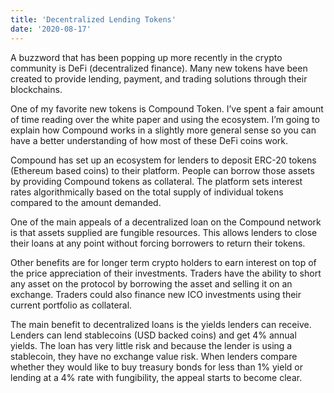```yaml
---
title: 'Decentralized Lending Tokens'
date: '2020-08-17'
---
```


A buzzword that has been popping up more recently in the crypto community is DeFi (decentralized finance). Many new tokens have been created to provide lending, payment, and trading solutions through their blockchains.

One of my favorite new tokens is Compound Token. I’ve spent a fair amount of time reading over the white paper and using the ecosystem. I’m going to explain how Compound works in a slightly more general sense so you can have a better understanding of how most of these DeFi coins work.

Compound has set up an ecosystem for lenders to deposit ERC-20 tokens (Ethereum based coins) to their platform. People can borrow those assets by providing Compound tokens as collateral. The platform sets interest rates algorithmically based on the total supply of individual tokens compared to the amount demanded.

One of the main appeals of a decentralized loan on the Compound network is that assets supplied are fungible resources. This allows lenders to close their loans at any point without forcing borrowers to return their tokens.

Other benefits are for longer term crypto holders to earn interest on top of the price appreciation of their investments. Traders have the ability to short any asset on the protocol by borrowing the asset and selling it on an exchange. Traders could also finance new ICO investments using their current portfolio as collateral.

The main benefit to decentralized loans is the yields lenders can receive. Lenders can lend stablecoins (USD backed coins) and get 4% annual yields. The loan has very little risk and because the lender is using a stablecoin, they have no exchange value risk. When lenders compare whether they would like to buy treasury bonds for less than 1% yield or lending at a 4% rate with fungibility, the appeal starts to become clear.




